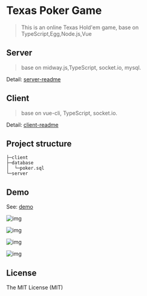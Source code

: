 Texas Poker Game
================
>  This is an online Texas Hold'em game, base on TypeScript,Egg,Node.js,Vue
## Server
> base on midway.js,TypeScript, socket.io, mysql.

Detail: [server-readme](https://github.com/wzdwc/TexasPokerGame/tree/master/server)
## Client
> base on vue-cli, TypeScript, socket.io.

Detail: [client-readme](https://github.com/wzdwc/TexasPokerGame/tree/master/client)
## Project structure
```
├─client
├─database
│  └─poker.sql
└─server
```
## Demo
See: [demo](http://www.jojgame.com)


![img](https://github.com/wzdwc/TexasPokerGame/blob/master/gif/demo1.gif)

![img](https://github.com/wzdwc/TexasPokerGame/blob/master/gif/demo2.gif)

![img](https://github.com/wzdwc/TexasPokerGame/blob/master/gif/demo3.gif)

![img](https://github.com/wzdwc/TexasPokerGame/blob/master/gif/demo4.gif)
## License
The MIT License (MIT)
